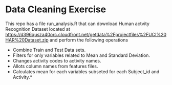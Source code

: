 # Data Cleaning Exercise #
This repo has a file run_analysis.R that can download Human actvity Recognition Dataset located at
https://d396qusza40orc.cloudfront.net/getdata%2Fprojectfiles%2FUCI%20HAR%20Dataset.zip and perform the following operations


- Combine Train and Test Data sets.
- Filters for only variables related to Mean and Standard Deviation.
- Changes activity codes to activity names.
- Allots column names from features files.
- Calculates mean for each variables subseted for each Subject_id and Activity.*
